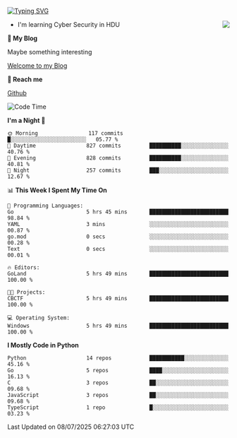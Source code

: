 [![Typing SVG](https://readme-typing-svg.herokuapp.com?font=Fira+Code&pause=1000&random=false&width=450&height=60&lines=Hello+%F0%9F%91%8B%F0%9F%8F%BB;I'm+JBNRZ)](https://git.io/typing-svg)

<a href="#">
  <img align="right" src="https://github-readme-stats.vercel.app/api?username=JBNRZ&show_icons=true&bg_color=15,f2f7fd,E0EAFC" />
</a>

- I'm learning Cyber Security in HDU

 **🌱 My Blog**

Maybe something interesting

[Welcome to my Blog](https://jbnrz.com.cn/)

 **💬 Reach me** 

[Github](https://github.com/JBNRZ)


<!--START_SECTION:waka-->
![Code Time](http://img.shields.io/badge/Code%20Time-1%2C303%20hrs%2048%20mins-blue)

**I'm a Night 🦉** 

```text
🌞 Morning                117 commits         █░░░░░░░░░░░░░░░░░░░░░░░░   05.77 % 
🌆 Daytime                827 commits         ██████████░░░░░░░░░░░░░░░   40.76 % 
🌃 Evening                828 commits         ██████████░░░░░░░░░░░░░░░   40.81 % 
🌙 Night                  257 commits         ███░░░░░░░░░░░░░░░░░░░░░░   12.67 % 
```


📊 **This Week I Spent My Time On** 

```text
💬 Programming Languages: 
Go                       5 hrs 45 mins       █████████████████████████   98.84 % 
YAML                     3 mins              ░░░░░░░░░░░░░░░░░░░░░░░░░   00.87 % 
go.mod                   0 secs              ░░░░░░░░░░░░░░░░░░░░░░░░░   00.28 % 
Text                     0 secs              ░░░░░░░░░░░░░░░░░░░░░░░░░   00.01 % 

🔥 Editors: 
GoLand                   5 hrs 49 mins       █████████████████████████   100.00 % 

🐱‍💻 Projects: 
CBCTF                    5 hrs 49 mins       █████████████████████████   100.00 % 

💻 Operating System: 
Windows                  5 hrs 49 mins       █████████████████████████   100.00 % 
```

**I Mostly Code in Python** 

```text
Python                   14 repos            ███████████░░░░░░░░░░░░░░   45.16 % 
Go                       5 repos             ████░░░░░░░░░░░░░░░░░░░░░   16.13 % 
C                        3 repos             ██░░░░░░░░░░░░░░░░░░░░░░░   09.68 % 
JavaScript               3 repos             ██░░░░░░░░░░░░░░░░░░░░░░░   09.68 % 
TypeScript               1 repo              █░░░░░░░░░░░░░░░░░░░░░░░░   03.23 % 
```




 Last Updated on 08/07/2025 06:27:03 UTC
<!--END_SECTION:waka-->

